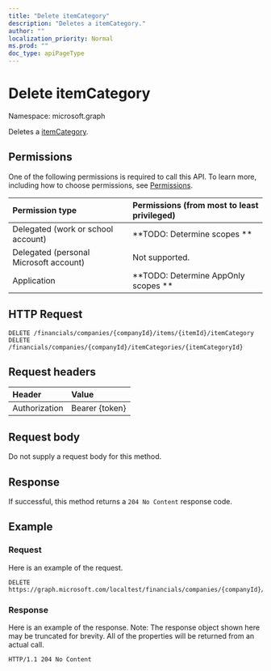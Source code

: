 ```yaml
---
title: "Delete itemCategory"
description: "Deletes a itemCategory."
author: ""
localization_priority: Normal
ms.prod: ""
doc_type: apiPageType
---
```


# Delete itemCategory

Namespace: microsoft.graph

Deletes a [itemCategory](../resources/itemcategory.md).

## Permissions
One of the following permissions is required to call this API. To learn more, including how to choose permissions, see [Permissions](/concepts/permissions-reference.md).

|Permission type|Permissions (from most to least privileged)|
|:---|:---|
|Delegated (work or school account)|**TODO: Determine scopes **|
|Delegated (personal Microsoft account)|Not supported.|
|Application|**TODO: Determine AppOnly scopes **|

## HTTP Request
<!-- {
  "blockType": "ignored"
}
-->
``` http
DELETE /financials/companies/{companyId}/items/{itemId}/itemCategory
DELETE /financials/companies/{companyId}/itemCategories/{itemCategoryId}
```

## Request headers
|Header|Value|
|:---|:---|
|Authorization|Bearer {token}|

## Request body
Do not supply a request body for this method.

## Response
If successful, this method returns a `204 No Content` response code.

## Example

### Request
Here is an example of the request.
<!-- {
  "blockType": "request",
  "name": "delete_itemcategory"
}
-->
``` http
DELETE https://graph.microsoft.com/localtest/financials/companies/{companyId}/items/{itemId}/itemCategory
```

### Response
Here is an example of the response. Note: The response object shown here may be truncated for brevity. All of the properties will be returned from an actual call.
<!-- {
  "blockType": "response",
  "truncated": true
}
-->
``` http
HTTP/1.1 204 No Content
```

